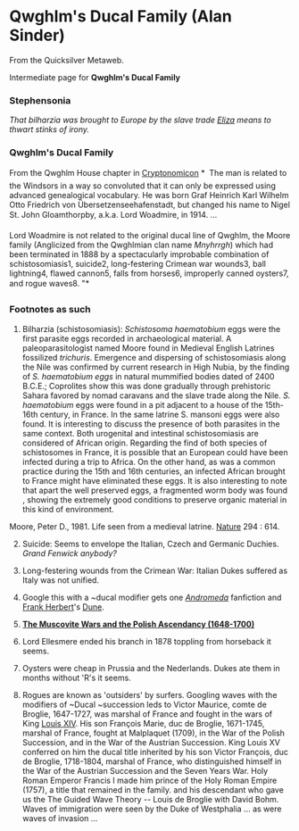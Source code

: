 
# Qwghlm's Ducal Family (Alan Sinder)

From the Quicksilver Metaweb.

Intermediate page for
**Qwghlm's Ducal Family**
### Stephensonia


*That bilharzia was brought to Europe by the slave trade [Eliza](/stephenson-neal-quicksilver-eliza) means to thwart stinks of irony.*

### Qwghlm's Ducal Family


From the Qwghlm House chapter in [Cryptonomicon](/cryptonomicon)
*  The man is related to the Windsors in a way so convoluted that it can only be expressed using advanced genealogical vocabulary. He was born Graf Heinrich Karl Wilhelm Otto Friedrich von Übersetzenseehafenstadt, but changed his name to Nigel St. John Gloamthorpby, a.k.a. Lord Woadmire, in 1914. ...

Lord Woadmire is not related to the original ducal line of Qwghlm, the Moore family (Anglicized from the Qwghlmian clan name *Mnyhrrgh*) which had been terminated in 1888 by a spectacularly improbable combination of schistosomiasis1, suicide2, long-festering Crimean war wounds3, ball lightning4, flawed cannon5, falls from horses6, improperly canned oysters7, and rogue waves8. "*

### Footnotes as such


1. Bilharzia (schistosomiasis): *Schistosoma haematobium* eggs were the first parasite eggs recorded in archaeological material. A paleoparasitologist named Moore found in Medieval English Latrines fossilized *trichuris*. Emergence and dispersing of schistosomiasis along the Nile was confirmed by current research in High Nubia, by the finding of *S. haematobium eggs* in natural mummified bodies dated of 2400 B.C.E.; Coprolites show this was done gradually through prehistoric Sahara favored by nomad caravans and the slave trade along the Nile. *S. haematobium* eggs were found in a pit adjacent to a house of the 15th-16th century, in France. In the same latrine S. mansoni eggs were also found. It is interesting to discuss the presence of both parasites in the same context. Both urogenital and intestinal schistosomiasis are considered of African origin. Regarding the find of both species of schistosomes in France, it is possible that an European could have been infected during a trip to Africa. On the other hand, as was a common practice during the 15th and 16th centuries, an infected African brought to France might have eliminated these eggs. It is also interesting to note that apart the well preserved eggs, a fragmented worm body was found , showing the extremely good conditions to preserve organic material in this kind of environment.

Moore, Peter D., 1981. Life seen from a medieval latrine. [Nature](/http-www-nature-com) 294 : 614.

2. Suicide: Seems to envelope the Italian, Czech and Germanic Duchies. *Grand Fenwick anybody?*

3. Long-festering wounds from the Crimean War: Italian Dukes suffered as Italy was not unified.

4. Google this with a ~ducal modifier gets one *[Andromeda](/)* fanfiction and [Frank Herbert](/)'s [Dune](/).

5. **[The Muscovite Wars and the Polish Ascendancy (1648-1700)](/http-minsk-4mg-com-t1htm-htm)**

6. Lord Ellesmere ended his branch in 1878 toppling from horseback it seems.

7. Oysters were cheap in Prussia and the Nederlands. Dukes ate them in months without 'R's it seems.

8. Rogues are known as 'outsiders' by surfers. Googling waves with the modifiers of ~Ducal ~succession leds to Victor Maurice, comte de Broglie, 1647-1727, was marshal of France and fought in the wars of King [Louis XIV](/louis-xiv). His son François Marie, duc de Broglie, 1671-1745, marshal of France, fought at Malplaquet (1709), in the War of the Polish Succession, and in the War of the Austrian Succession. King Louis XV conferred on him the ducal title inherited by his son Victor François, duc de Broglie, 1718-1804, marshal of France, who distinguished himself in the War of the Austrian Succession and the Seven Years War. Holy Roman Emperor Francis I made him prince of the Holy Roman Empire (1757), a title that remained in the family. and his descendant who gave us the The Guided Wave Theory -- Louis de Broglie with David Bohm. Waves of immigration were seen by the Duke of Westphalia ... as were waves of invasion ...
